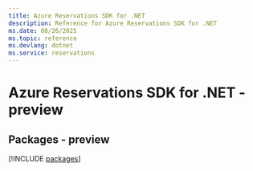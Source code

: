 ```yaml
---
title: Azure Reservations SDK for .NET
description: Reference for Azure Reservations SDK for .NET
ms.date: 08/26/2025
ms.topic: reference
ms.devlang: dotnet
ms.service: reservations
---
```

# Azure Reservations SDK for .NET - preview
## Packages - preview
[!INCLUDE [packages](reservations-index.md)]